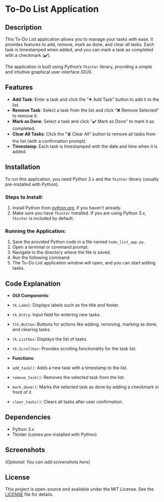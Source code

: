 # To-Do List Application

## Description

This To-Do List application allows you to manage your tasks with ease. It provides features to add, remove, mark as done, and clear all tasks. Each task is timestamped when added, and you can mark a task as completed with a checkmark (✔️).

The application is built using Python’s `Tkinter` library, providing a simple and intuitive graphical user interface (GUI).

## Features

- **Add Task**: Enter a task and click the "➕ Add Task" button to add it to the list.
- **Remove Task**: Select a task from the list and click "❌ Remove Selected" to remove it.
- **Mark as Done**: Select a task and click "✔️ Mark as Done" to mark it as completed.
- **Clear All Tasks**: Click the "🗑️ Clear All" button to remove all tasks from the list (with a confirmation prompt).
- **Timestamp**: Each task is timestamped with the date and time when it is added.

## Installation

To run this application, you need Python 3.x and the `Tkinter` library (usually pre-installed with Python).

### Steps to Install:

1. Install Python from [python.org](https://www.python.org/downloads/), if you haven't already.
2. Make sure you have `Tkinter` installed. If you are using Python 3.x, `Tkinter` is included by default.

### Running the Application:

1. Save the provided Python code in a file named `todo_list_app.py`.
2. Open a terminal or command prompt.
3. Navigate to the directory where the file is saved.
4. Run the following command:
5. The To-Do List application window will open, and you can start adding tasks.

## Code Explanation

- **GUI Components**:
- `tk.Label`: Displays labels such as the title and footer.
- `tk.Entry`: Input field for entering new tasks.
- `ttk.Button`: Buttons for actions like adding, removing, marking as done, and clearing tasks.
- `tk.Listbox`: Displays the list of tasks.
- `tk.Scrollbar`: Provides scrolling functionality for the task list.

- **Functions**:
- `add_task()`: Adds a new task with a timestamp to the list.
- `remove_task()`: Removes the selected task from the list.
- `mark_done()`: Marks the selected task as done by adding a checkmark in front of it.
- `clear_tasks()`: Clears all tasks after user confirmation.

## Dependencies

- Python 3.x
- Tkinter (comes pre-installed with Python)

## Screenshots

*(Optional: You can add screenshots here)*

## License

This project is open-source and available under the MIT License. See the [LICENSE](LICENSE) file for details.
